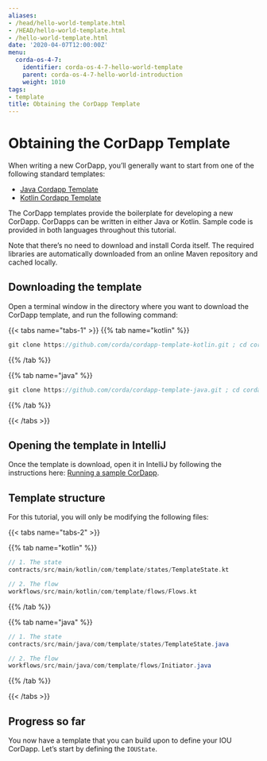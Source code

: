 ```yaml
---
aliases:
- /head/hello-world-template.html
- /HEAD/hello-world-template.html
- /hello-world-template.html
date: '2020-04-07T12:00:00Z'
menu:
  corda-os-4-7:
    identifier: corda-os-4-7-hello-world-template
    parent: corda-os-4-7-hello-world-introduction
    weight: 1010
tags:
- template
title: Obtaining the CorDapp Template
---
```





# Obtaining the CorDapp Template

When writing a new CorDapp, you’ll generally want to start from one of the following standard templates:


* [Java Cordapp Template](https://github.com/corda/cordapp-template-java)
* [Kotlin Cordapp Template](https://github.com/corda/cordapp-template-kotlin)

The CorDapp templates provide the boilerplate for developing a new CorDapp. CorDapps can be written in either Java or Kotlin. Sample code is provided in both languages throughout this tutorial.

Note that there’s no need to download and install Corda itself. The required libraries are automatically downloaded from an online Maven
repository and cached locally.


## Downloading the template

Open a terminal window in the directory where you want to download the CorDapp template, and run the following command:

{{< tabs name="tabs-1" >}}
{{% tab name="kotlin" %}}
```kotlin
git clone https://github.com/corda/cordapp-template-kotlin.git ; cd cordapp-template-kotlin
```
{{% /tab %}}

{{% tab name="java" %}}
```java
git clone https://github.com/corda/cordapp-template-java.git ; cd cordapp-template-java
```
{{% /tab %}}

{{< /tabs >}}


## Opening the template in IntelliJ

Once the template is download, open it in IntelliJ by following the instructions here:
[Running a sample CorDapp](https://docs.corda.net/tutorial-cordapp.html#opening-the-example-cordapp-in-intellij).


## Template structure

For this tutorial, you will only be modifying the following files:

{{< tabs name="tabs-2" >}}

{{% tab name="kotlin" %}}
```kotlin
// 1. The state
contracts/src/main/kotlin/com/template/states/TemplateState.kt

// 2. The flow
workflows/src/main/kotlin/com/template/flows/Flows.kt
```
{{% /tab %}}

{{% tab name="java" %}}
```java
// 1. The state
contracts/src/main/java/com/template/states/TemplateState.java

// 2. The flow
workflows/src/main/java/com/template/flows/Initiator.java
```
{{% /tab %}}

{{< /tabs >}}


## Progress so far

You now have a template that you can build upon to define your IOU CorDapp. Let’s start by defining the `IOUState`.
